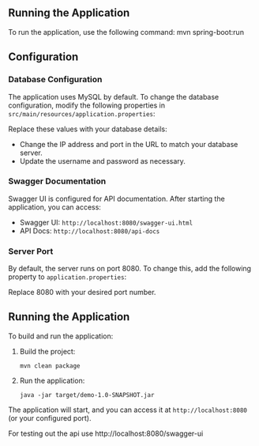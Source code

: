 ## Running the Application

To run the application, use the following command:
mvn spring-boot:run

## Configuration

### Database Configuration

The application uses MySQL by default. To change the database configuration, modify the following properties in `src/main/resources/application.properties`:

Replace these values with your database details:
- Change the IP address and port in the URL to match your database server.
- Update the username and password as necessary.

### Swagger Documentation

Swagger UI is configured for API documentation. After starting the application, you can access:

- Swagger UI: `http://localhost:8080/swagger-ui.html`
- API Docs: `http://localhost:8080/api-docs`

### Server Port

By default, the server runs on port 8080. To change this, add the following property to `application.properties`:

Replace 8080 with your desired port number.

## Running the Application

To build and run the application:

1. Build the project:
   ```
   mvn clean package
   ```

2. Run the application:
   ```
   java -jar target/demo-1.0-SNAPSHOT.jar
   ```

The application will start, and you can access it at `http://localhost:8080` (or your configured port).

For testing out the api use http://localhost:8080/swagger-ui